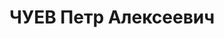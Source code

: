 ---
title: ЧУЕВ Петр Алексеевич
description: "1896, м. Воронеж, Російська Федерація, росіянин, член ВКП(б), освіта\
  \ середня, прож.: м. Рубіжне, голова райради Тсоавіахіму \n  Військовою колегією\
  \ Верховного суду СРСР 1 грудня 1937 р. засуджений до розстрілу. Вирок виконано\
  \ 2 грудня 1937 року. \n  Реабілітований у 1993 р."
---